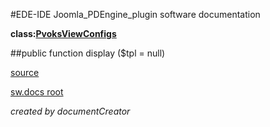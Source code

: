 #EDE-IDE Joomla_PDEngine_plugin
software documentation

**class:[PvoksViewConfigs](../PvoksViewConfigs.md)**



##public function display ($tpl = null)


[source](../../../admin/views/configs/view.html.php)

[sw.docs root](../)

*created by documentCreator*

